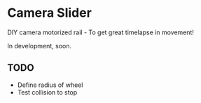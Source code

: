 # Camera Slider
DIY camera motorized rail - To get great timelapse in movement!

In development, soon.

## TODO
* Define radius of wheel
* Test collision to stop